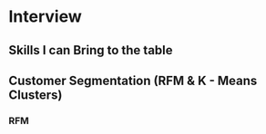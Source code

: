 # Interview

## Skills I can Bring to the table

## Customer Segmentation (RFM & K - Means Clusters)

### RFM
